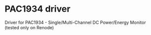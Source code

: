 # PAC1934 driver
Driver for PAC1934 - Single/Multi-Channel DC Power/Energy Monitor
(tested only on Renode)
